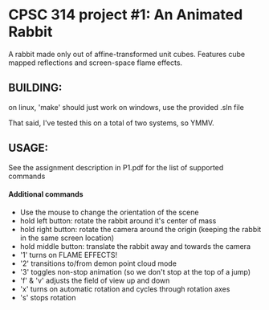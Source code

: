 # CPSC 314 project #1: An Animated Rabbit

A rabbit made only out of affine-transformed unit cubes. Features cube mapped reflections and screen-space flame effects.

## BUILDING:

on linux, 'make' should just work
on windows, use the provided .sln file 

That said, I've tested this on a total of two systems, so YMMV.

## USAGE:

See the assignment description in P1.pdf for the list of supported commands

#### Additional commands

* Use the mouse to change the orientation of the scene
* hold left button: rotate the rabbit around it's center of mass
* hold right button: rotate the camera around the origin (keeping the rabbit in the same screen location)
* hold middle button: translate the rabbit away and towards the camera
* '1' turns on FLAME EFFECTS!
* '2' transitions to/from demon point cloud mode
* '3' toggles non-stop animation (so we don't stop at the top of a jump)
* 'f' & 'v' adjusts the field of view up and down
* 'x' turns on automatic rotation and cycles through rotation axes
* 's' stops rotation
